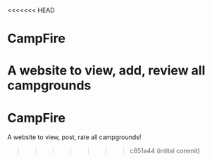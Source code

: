 <<<<<<< HEAD
# CampFire
A website to view, add, review all campgrounds
=======
# CampFire
A website to view, post, rate all campgrounds!
>>>>>>> c851a44 (intital commit)

